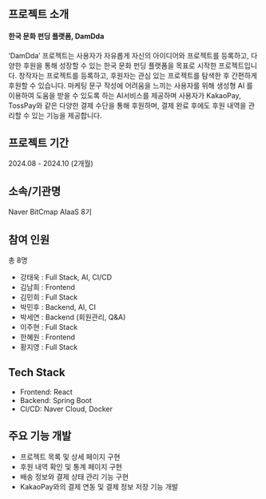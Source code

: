 ## 프로젝트 소개

#### 한국 문화 펀딩 플랫폼, DamDda


‘DamDda’ 프로젝트는 사용자가 자유롭게 자신의 아이디어와 프로젝트를 등록하고, 다양한 후원을 통해 성장할 수 있는 한국 문화 펀딩 플랫폼을 목표로 시작한 프로젝트입니다.
창작자는 프로젝트를 등록하고, 후원자는 관심 있는 프로젝트를 탐색한 후 간편하게 후원할 수 있습니다. 마케팅 문구 작성에 어려움을 느끼는 사용자를 위해 생성형 AI 를 이용하여 도움을 받을 수 있도록 하는 AI서비스를 제공하며 사용자가 KakaoPay, TossPay와 같은 다양한 결제 수단을 통해 후원하며, 결제 완료 후에도 후원 내역을 관리할 수 있는 기능을 제공합니다.


## 프로젝트 기간

2024.08 - 2024.10 (2개월)


## 소속/기관명

Naver BitCmap AIaaS 8기


## 참여 인원

총 8명


- 강태욱 : Full Stack, AI, CI/CD
- 김남희 : Frontend
- 김민희 : Full Stack
- 박민후 : Backend, AI, CI
- 박세연 : Backend (회원관리, Q&A)
- 이주현 : Full Stack
- 한혜원 : Frontend
- 황지영 : Full Stack


## Tech Stack

- Frontend: React
- Backend: Spring Boot
- CI/CD: Naver Cloud, Docker

## 주요 기능 개발

- 프로젝트 목록 및 상세 페이지 구현
- 후원 내역 확인 및 통계 페이지 구현
- 배송 정보와 결제 상태 관리 기능 구현
- KakaoPay와의 결제 연동 및 결제 정보 저장 기능 개발
